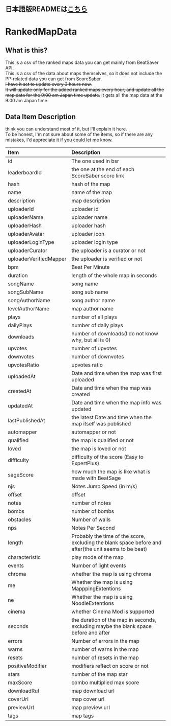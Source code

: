 ## 日本語版READMEは[こちら](README_JP.md)

# RankedMapData

## What is this?
This is a csv of the ranked maps data you can get mainly from BeatSaver API.<br>
This is a csv of the data about maps themselves, so it does not include the PP-related data you can get from ScoreSaber.<br>
~~I have it set to update every 3 hours now.~~<br>
~~It will update only for the added ranked maps every hour, and update all the map data for the 9:00 am Japan time update.~~
It gets all the map data at the 9:00 am Japan time

## Data Item Description
 think you can understand most of it, but I'll explain it here.<br>
To be honest, I'm not sure about some of the items, so if there are any mistakes, I'd appreciate it if you could let me know.<br>

|Item|Description|
|:---|:---|
|id|The one used in bsr|!
|leaderboardId|the one at the end of each ScoreSaber score link|
|hash|hash of the map|
|name|name of the map|
|description|map description|
|uploaderId|uploader id|
|uploaderName|uploader name|
|uploaderHash|uploader hash|
|uploaderAvatar|uploader icon|
|uploaderLoginType|uploader login type|
|uploaderCurator|the uploader is a curator or not|
|uploaderVerifiedMapper|the uploader is verified or not|
|bpm|Beat Per Minute|
|duration|length of the whole map in seconds|
|songName|song name|
|songSubName|song sub name|
|songAuthorName|song author name|
|levelAuthorName|map author name|
|plays|number of all plays|
|dailyPlays|number of daily plays|
|downloads|number of downloads(I do not know why, but all is 0)|
|upvotes|number of upvotes|
|downvotes|number of downvotes|
|upvotesRatio|upvotes ratio|
|uploadedAt|Date and time when the map was first uploaded|
|createdAt|Date and time when the map was created|
|updatedAt|Date and time when the map info was updated|
|lastPublishedAt|the latest Date and time when the map itself was published|
|automapper|automapper or not|
|qualified|the map is qualified or not|
|loved|the map is loved or not|
|difficulty|difficulty of the score (Easy to ExpertPlus)|
|sageScore|how much the map is like what is made with BeatSage|
|njs|Notes Jump Speed (in m/s)|
|offset|offset|
|notes|number of notes|
|bombs|number of bombs|
|obstacles|Number of walls|
|nps|Notes Per Second|
|length|Probably the time of the score, excluding the blank space before and after(the unit seems to be beat)|
|characteristic|play mode of the map|
|events|Number of light events|
|chroma|whether the map is using chroma|
|me|Whether the map is using MapppingExtentions|
|ne|Whether the map is using NoodleExtentions|
|cinema|whether Cinema Mod is supported|
|seconds|the duration of the map in seconds, excluding maybe the blank space before and after|
|errors|Number of errors in the map|
|warns|number of warns in the map|
|resets|number of resets in the map|
|positiveModifier|modifiers reflect on score or not|
|stars|number of the map star|
|maxScore|combo multiplied max score|
|downloadRul|map download url|
|coverUrl|map cover url|
|previewUrl|map preview url|
|tags|map tags|
